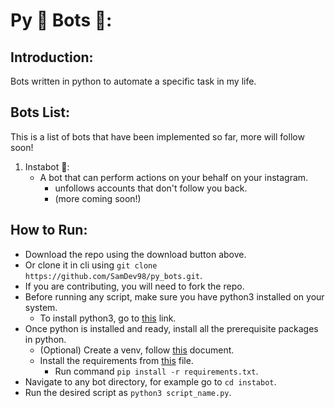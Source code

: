 # Py 🐍 Bots 🤖:

## Introduction:

Bots written in python to automate a specific task in my life.

## Bots List:

This is a list of bots that have been implemented so far, more will follow soon!

1. Instabot 📸: 
   - A bot that can perform actions on your behalf on your instagram.
      - unfollows accounts that don't follow you back.
      - (more coming soon!)
   
## How to Run:

- Download the repo using the download button above.
- Or clone it in cli using ```git clone https://github.com/SamDev98/py_bots.git```.
- If you are contributing, you will need to fork the repo.
- Before running any script, make sure you have python3 installed on your system.
   - To install python3, go to [this](https://www.python.org/downloads/) link.
- Once python is installed and ready, install all the prerequisite packages in python.
   - (Optional) Create a venv, follow [this](https://docs.python.org/3/library/venv.html) document.
   - Install the requirements from [this](requirements.txt) file.
      - Run command ```pip install -r requirements.txt```.
- Navigate to any bot directory, for example go to ```cd instabot```.
- Run the desired script as ```python3 script_name.py```.